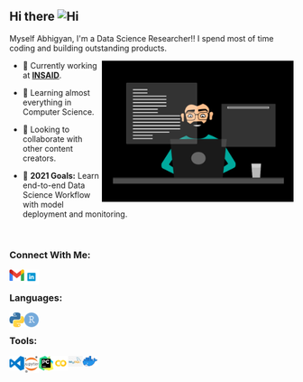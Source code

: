 ## Hi there <img width="28px" alt="Hi" src="https://user-images.githubusercontent.com/1303154/88677602-1635ba80-d120-11ea-84d8-d263ba5fc3c0.gif" />

Myself Abhigyan, I'm a Data Science Researcher!! I spend most of time coding and building outstanding products.

<img align="right" alt="GIF" src="GIF/Data scientist2.gif" width="340" height="250" />


- 🔭 Currently working at **<a href="https://www.insaid.co/">INSAID</a>**.
  
- 🌱 Learning almost everything in Computer Science.
  
- 👯 Looking to collaborate with other content creators.
  
- 🥅 **2021 Goals:** Learn end-to-end Data Science Workflow with model deployment and monitoring. 

<br />
  
### **Connect With Me**:

[<img align="left" alt="GMail" width="26px" src="Social/gmail.png" />](abhigyan548@gmail.com)

[<img align="left" alt="LinkedIn" width="26px" src="Social/linkedin.png" />](https://www.linkedin.com/in/abhigyan-singh-b13651121/)

<br />

### **Languages**:

[<img align="left" alt="Python" width="26px" src="Tools/python.png" />](https://docs.python.org/3/)

[<img align="left" alt="R" width="26px" src="Tools/r.png" />](https://www.r-project.org/about.html)

</br>

### **Tools**:

[<img align="left" alt="Visual Studio Code" width="26px" src="Tools/vscode.svg" />](https://docs.microsoft.com/en-us/visualstudio/?view=vs-2019)

[<img align="left" alt="Jupyter" width="26px" src="Tools/jupyter.png" />](https://jupyter.org/)

[<img align="left" alt="PyCharm" width="26px" src="Tools/pycharm.png" />](https://www.jetbrains.com/pycharm/)

[<img align="left" alt="Colab" width="26px" src="Tools/colab.png" />](https://colab.research.google.com/github/tensorflow/examples/blob/master/courses/udacity_intro_to_tensorflow_for_deep_learning/l01c01_introduction_to_colab_and_python.ipynb)

[<img align="left" alt="MySQL" width="26px" src="Tools/mysql.jpg" />](https://dev.mysql.com/doc/)

[<img align="left" alt="Docker" width="26px" src="Tools/docker.png" />](https://docs.docker.com/engine/)
